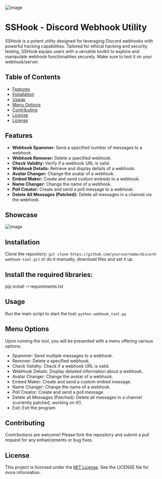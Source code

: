 ![image](https://github.com/SavJas/SSHook-Utility/assets/86425637/82cfaa8c-b590-4468-b643-a3100f7bfa8a)



# SSHook - Discord Webhook Utility

SSHook is a potent utility designed for leveraging Discord webhooks with powerful hacking capabilities. Tailored for ethical hacking and security testing, SSHook equips users with a versatile toolkit to explore and manipulate webhook functionalities securely. Make sure to test it on your webhook/server.

## Table of Contents
- [Features](#features)
- [Installation](#installation)
- [Usage](#usage)
- [Menu Options](#menu-options)
- [Contributing](#contributing)
- [License](#license)
- [License](#images)

## Features
- **Webhook Spammer:** Send a specified number of messages to a webhook.
- **Webhook Remover:** Delete a specified webhook.
- **Check Validity:** Verify if a webhook URL is valid.
- **Webhook Details:** Retrieve and display details of a webhook.
- **Avatar Changer:** Change the avatar of a webhook.
- **Embed Maker:** Create and send custom embeds to a webhook.
- **Name Changer:** Change the name of a webhook.
- **Poll Creator:** Create and send a poll message to a webhook.
- **Delete All Messages (Patched):** Delete all messages in a channel via the webhook.


## Showcase

![image](https://github.com/SavJas/SSHook-Utility/assets/86425637/9c563937-b2ae-4670-a241-76063ada76db)

    
## Installation
Clone the repository: 
```git clone https://github.com/yourusername/discord-webhook-tool.git```
or do it manually, download files and set it up.

## Install the required libraries:
pip install -r requirements.txt

## Usage
Run the main script to start the tool:
```python webhook_tool.py```

## Menu Options
Upon running the tool, you will be presented with a menu offering various options:
- Spammer: Send multiple messages to a webhook.
- Remover: Delete a specified webhook.
- Check Validity: Check if a webhook URL is valid.
- WebHook Details: Display detailed information about a webhook.
- Avatar Changer: Change the avatar of a webhook.
- Embed Maker: Create and send a custom embed message.
- Name Changer: Change the name of a webhook.
- Poll Creator: Create and send a poll message.
- Delete all Messages (Patched): Delete all messages in a channel (currently patched, working on it!).
- Exit: Exit the program.

## Contributing
Contributions are welcome! Please fork the repository and submit a pull request for any enhancements or bug fixes.

## License
This project is licensed under the [MIT License](https://github.com/SavJas/LysHook-Utility/blob/main/LICENSE). See the LICENSE file for more information.

